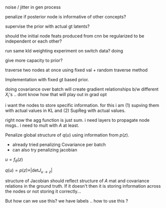 noise / jitter in gen process

penalize if posterior node is informative of other concepts?

supervise the prior with actual gt latents?

should the initial node feats produced from cnn be regularized to be independent or each other?

run same kld weighting experiment on switch data? doing

give more capacity to prior?

traverse two nodes at once using fixed val + random traverse method

Implementation with fixed gt based prior.


doing covariance over batch will create gradient relationships b/w different $X_i$'s .. dont know how that will play out in grad opt

i want the nodes to store specific information.
for this i am (1) supving them with actual values in KL and (2) SupReg with actual values.

right now the agg function is just sum.
i need layers to propagate node msgs.. i need to mult with $A$ at least.

Penalize global structure of $q(u)$ using information from $p(z)$.
- already tried penalizing Covariance per batch
- can also try penalizing jacobian

$u = f_\theta(z)$

$q(u) = p(z) \times \vert \text{det} J_{ u \rightarrow z} \vert$

structure of Jacobian should reflect structure of $A$ mat and covariance relations in the ground truth. If it doesn't then it is storing information across the nodes or not storing it correctly...

But how can we use this? we have labels .. how to use this ?